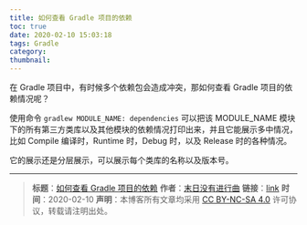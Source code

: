 ```yaml
---
title: 如何查看 Gradle 项目的依赖
toc: true
date: 2020-02-10 15:03:18
tags: Gradle
category:
thumbnail:
---
```


在 Gradle 项目中，有时候多个依赖包会造成冲突，那如何查看 Gradle 项目的依赖情况呢？
<!--more-->

使用命令 `gradlew MODULE_NAME: dependencies` 可以把该 MODULE_NAME 模块下的所有第三方类库以及其他模块的依赖情况打印出来，并且它能展示多中情况，比如 Compile 编译时，Runtime 时，Debug 时，以及 Release 时的各种情况。

它的展示还是分层展示，可以展示每个类库的名称以及版本号。

---
> **标题**：[如何查看 Gradle 项目的依赖](https://dengkaiting.com/)
> **作者**：[末日没有进行曲](https://dengkaiting.com/)
> **链接**：[link](https://dengkaiting.com/)
> **时间**：2020-02-10
> **声明**：本博客所有文章均采用 [CC BY-NC-SA 4.0](https://creativecommons.org/licenses/by-nc-sa/4.0/deed.zh) 许可协议，转载请注明出处。